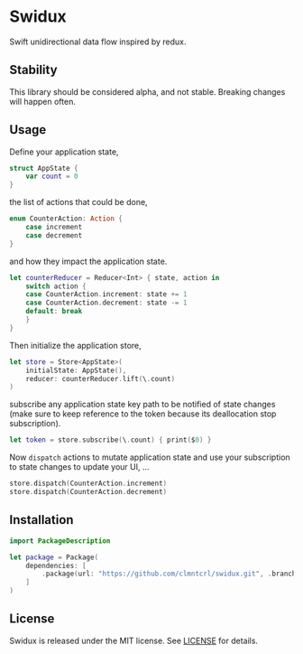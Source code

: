 # Swidux

Swift unidirectional data flow inspired by redux.

## Stability

This library should be considered alpha, and not stable. Breaking changes will happen often.

## Usage

Define your application state,

```swift
struct AppState {
    var count = 0
}
```

the list of actions that could be done,

```swift
enum CounterAction: Action {
    case increment
    case decrement
}
```

and how they impact the application state.

```swift
let counterReducer = Reducer<Int> { state, action in
    switch action {
    case CounterAction.increment: state += 1
    case CounterAction.decrement: state -= 1
    default: break
    }
}
```

Then initialize the application store,

```swift
let store = Store<AppState>(
    initialState: AppState(),
    reducer: counterReducer.lift(\.count)
)
```

subscribe any application state key path to be notified of state changes (make sure to keep reference to the token because its deallocation stop subscription).

```swift
let token = store.subscribe(\.count) { print($0) }
```

Now `dispatch` actions to mutate application state and use your subscription to state changes to update your UI, ...

```swift
store.dispatch(CounterAction.increment)
store.dispatch(CounterAction.decrement)
```

## Installation

```swift
import PackageDescription

let package = Package(
    dependencies: [
        .package(url: "https://github.com/clmntcrl/swidux.git", .branch("master")),
    ]
)
```

## License

Swidux is released under the MIT license. See [LICENSE](LICENSE]) for details.
